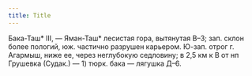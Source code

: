 ```yaml
---
title: Title
---
```


Бака-Таш* III, — Яман-Таш* лесистая гора, вытянутая В–З; зап. склон более
пологий, юж. частично разрушен карьером. Ю-зап. отрог г. Агармыш, ниже ее, через
неглубокую седловину; в 2,5 км к В от нп Грушевка (Судак.) — 1) тюрк. бака —
лягушка Д–6.
